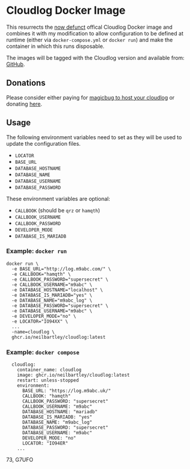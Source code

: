 # Cloudlog Docker Image

This resurrects the [now defunct](https://github.com/magicbug/Cloudlog/commit/46652555073ef0b26ff6c2b46f41db05d340c1d7) offical Cloudlog Docker image and combines it with my modification to allow configuration to be defined at runtime (either via `docker-compose.yml` or `docker run`) and make the container in which this runs disposable.

The images will be tagged with the Cloudlog version and available from: [GitHub](https://github.com/g7ufo/cloudlog/pkgs/container/cloudlog).

## Donations

Please consider either paying for [magicbug to host your cloudlog](https://github.com/magicbug/Cloudlog#want-cloudlog-hosting) or donating [here](https://github.com/magicbug/Cloudlog#patreons--donors).

## Usage

The following environment variables need to set as they will be used to update the configuration files.

* `LOCATOR`
* `BASE_URL`
* `DATABASE_HOSTNAME`
* `DATABASE_NAME`
* `DATABASE_USERNAME`
* `DATABASE_PASSWORD`

These environment variables are optional:

* `CALLBOOK` (should be `qrz` or `hamqth`)
* `CALLBOOK_USERNAME`
* `CALLBOOK_PASSWORD`
* `DEVELOPER_MODE`
* `DATABASE_IS_MARIADB`

### Example: `docker run`

```
docker run \
  -e BASE_URL="http://log.m9abc.com/" \
  -e CALLBOOK="hamqth" \
  -e CALLBOOK_PASSWORD="supersecret" \
  -e CALLBOOK_USERNAME="m9abc" \
  -e DATABASE_HOSTNAME="localhost" \
  -e DATABASE_IS_MARIADB="yes" \
  -e DATABASE_NAME="m9abc_log" \
  -e DATABASE_PASSWORD="supersecret" \
  -e DATABASE_USERNAME="m9abc" \
  -e DEVELOPER_MODE="no" \
  -e LOCATOR="IO94XX" \
  ...
  -name=cloudlog \
  ghcr.io/neilbartley/cloudlog:latest
```

### Example: `docker compose`

```
  cloudlog:
    container_name: cloudlog
    image: ghcr.io/neilbartley/cloudlog:latest
    restart: unless-stopped
    environment:
      BASE_URL: "https://log.m9abc.uk/"
      CALLBOOK: "hamqth"
      CALLBOOK_PASSWORD: "supersecret"
      CALLBOOK_USERNAME: "m9abc"
      DATABASE_HOSTNAME: "mariadb"
      DATABASE_IS_MARIADB: "yes"
      DATABASE_NAME: "m9abc_log"
      DATABASE_PASSWORD: "supersecret"
      DATABASE_USERNAME: "m9abc"
      DEVELOPER_MODE: "no"
      LOCATOR: "IO94ER"
    ...
```

73, G7UFO
